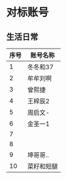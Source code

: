 # 对标账号

## 生活日常

| 序号 | 账号名称 | 
| --- | --- |
| 1| 冬冬和37 |
| 2 | 牟牟刘啊|
| 3 | 曾熙捷 |
| 4 | 王梓辰2 |
| 5 | 周启文- |
| 6 | 金圣一1|
| 7 | |
| 8 |  |
| 9 | 坤哥哥..|
| 10 | 菜籽和短腿 | 
